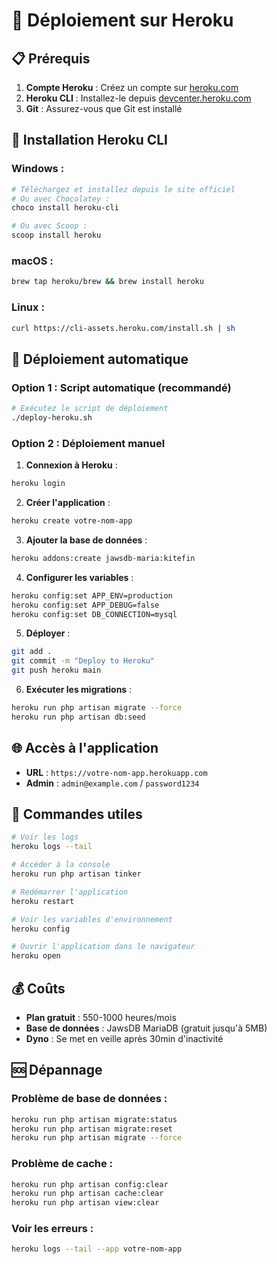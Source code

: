 # 🚀 Déploiement sur Heroku

## 📋 Prérequis

1. **Compte Heroku** : Créez un compte sur [heroku.com](https://heroku.com)
2. **Heroku CLI** : Installez-le depuis [devcenter.heroku.com](https://devcenter.heroku.com/articles/heroku-cli)
3. **Git** : Assurez-vous que Git est installé

## 🔧 Installation Heroku CLI

### Windows :
```bash
# Téléchargez et installez depuis le site officiel
# Ou avec Chocolatey :
choco install heroku-cli

# Ou avec Scoop :
scoop install heroku
```

### macOS :
```bash
brew tap heroku/brew && brew install heroku
```

### Linux :
```bash
curl https://cli-assets.heroku.com/install.sh | sh
```

## 🚀 Déploiement automatique

### Option 1 : Script automatique (recommandé)
```bash
# Exécutez le script de déploiement
./deploy-heroku.sh
```

### Option 2 : Déploiement manuel

1. **Connexion à Heroku** :
```bash
heroku login
```

2. **Créer l'application** :
```bash
heroku create votre-nom-app
```

3. **Ajouter la base de données** :
```bash
heroku addons:create jawsdb-maria:kitefin
```

4. **Configurer les variables** :
```bash
heroku config:set APP_ENV=production
heroku config:set APP_DEBUG=false
heroku config:set DB_CONNECTION=mysql
```

5. **Déployer** :
```bash
git add .
git commit -m "Deploy to Heroku"
git push heroku main
```

6. **Exécuter les migrations** :
```bash
heroku run php artisan migrate --force
heroku run php artisan db:seed
```

## 🌐 Accès à l'application

- **URL** : `https://votre-nom-app.herokuapp.com`
- **Admin** : `admin@example.com` / `password1234`

## 🔧 Commandes utiles

```bash
# Voir les logs
heroku logs --tail

# Accéder à la console
heroku run php artisan tinker

# Redémarrer l'application
heroku restart

# Voir les variables d'environnement
heroku config

# Ouvrir l'application dans le navigateur
heroku open
```

## 💰 Coûts

- **Plan gratuit** : 550-1000 heures/mois
- **Base de données** : JawsDB MariaDB (gratuit jusqu'à 5MB)
- **Dyno** : Se met en veille après 30min d'inactivité

## 🆘 Dépannage

### Problème de base de données :
```bash
heroku run php artisan migrate:status
heroku run php artisan migrate:reset
heroku run php artisan migrate --force
```

### Problème de cache :
```bash
heroku run php artisan config:clear
heroku run php artisan cache:clear
heroku run php artisan view:clear
```

### Voir les erreurs :
```bash
heroku logs --tail --app votre-nom-app
```
